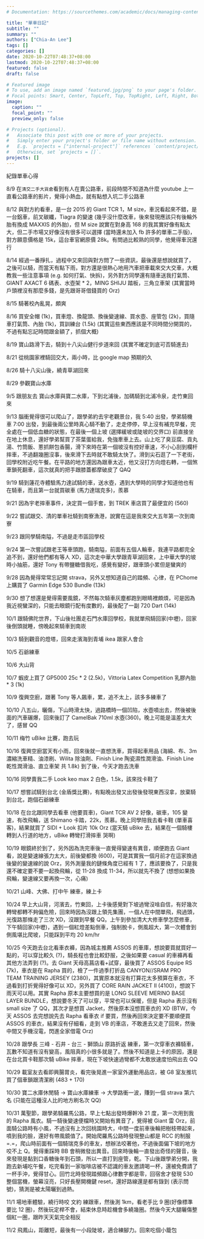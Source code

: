 ```yaml
---
# Documentation: https://sourcethemes.com/academic/docs/managing-content/

title: "單車日記"
subtitle: ""
summary: ""
authors: ["Chia-An Lee"]
tags: []
categories: []
date: 2020-10-22T07:48:37+08:00
lastmod: 2020-10-22T07:48:37+08:00
featured: false
draft: false

# Featured image
# To use, add an image named `featured.jpg/png` to your page's folder.
# Focal points: Smart, Center, TopLeft, Top, TopRight, Left, Right, BottomLeft, Bottom, BottomRight.
image:
  caption: ""
  focal_point: ""
  preview_only: false

# Projects (optional).
#   Associate this post with one or more of your projects.
#   Simply enter your project's folder or file name without extension.
#   E.g. `projects = ["internal-project"]` references `content/project/deep-learning/index.md`.
#   Otherwise, set `projects = []`.
projects: []
---
```


紀錄單車心得

8/9 在`清交二手大貨倉`看到有人在賣公路車，前段時間不知道為什麼 youtube 上一直看公路車的影片，覺得小熱血，就有點想入坑二手公路車

8/12 與對方約看車，是一台 2015 的 Giant TCR 1，M size，車況看起來不錯，是一台鋁車，前叉碳纖，Tiagra 的變速 (幾乎沒什麼改車，後來發現應該只有後輪外胎有換成 MAXXIS 的外胎)，但 M size 說實在對身高 168 的我其實好像有點太大，但二手市場又好像沒有很多可以選擇 (當時還未加入 fb 許多的單車二手版)，對方願意價格是 15k，這台車官網原價 28k。有問過比較熟的同學，他覺得車況還行

8/14 經過一番掙扎，過程中又來回與對方問了一些資訊，最後還是想說就買了，之後可以騎，而當天有點下雨，對方還是很熱心地用汽車把車載來交大交車，大概教我一些注意事項 (e.g. 如何打氣、快拆)，另外對方同學還有隨車送我打氣筒、GIANT AXACT 6 碼表、水壺架 * 2，MING SHIJU 踏板，三角立車架 (其實當時戶頭裡沒有那麼多錢，是先跟哥哥借錢買的 Orz)

8/15 騎著校內亂晃，頗爽

8/16 買安全帽 (1k)，買車燈、換龍頭、換後變速線、買水壺、座管包 (2k)，買隨車打氣筒、內胎 (1k)，買訓練台 (1.5k) (其實這些東西應該是不同時間分開買的，不過有點忘記時間跟金額了，抓個大概)

8/19 寶山路滑下去，騎到十八尖山健行步道來回 (其實不確定到底可否騎進去)

8/21 從桃園家裡騎回交大，兩小時，比 google map 預期的久

8/26 騎十八尖山後，繞青草湖回來

8/29 參觀寶山水庫

9/5 跟朋友去 寶山水庫與寶二水庫，下到北浦後，加碼騎到北浦冷泉，走竹東回來

9/13 腦衝覺得很可以爬山了，跟學弟約去宇老觀景台，我 5:40 出發，學弟騎機車 7:00 出發，到最後兩公里時真心騎不動了，走走停停，早上沒有補充早餐，完全處在一個低血糖的狀態，在最後一個上坡 (選擇緩坡或陡坡的交界口) 前直接坐在地上休息，還好學弟幫買了茶葉蛋給我，免強牽車上去。山上吃了臭豆腐、貢丸湯、竹筒飯、蔥抓餅包香腸，滑下來時在第一個坡沒有控好車速，不小心刮到欄杆摔車，不過翻幾圈沒事，後來滑下去時就不敢騎太快了。滑到尖石逛了一下老街，回學校附近吃午餐。在平路的地方還因為跟車太近，他又沒打方向燈右轉，一個煞車鎖死翻車，這次就真的把手跟膝蓋都摩破皮了 QAQ

9/19 騎到蓮花寺體驗馬力達試騎的車，送水壺，遇到大學時的同學才知道他也有在騎車，而且第一台就買碳車 (馬力達瑞克多)，羨慕

9/21 因為宇老摔車事件，決定買一個手套，到 TREK 車店買了最便宜的 (560)

9/22 嘗試跟交、清的單車社騎到南寮漁港，說實在這是我來交大五年第一次到南寮

9/23 跟同學騎南隘，不過是走市區回學校

9/24 第一次嘗試跟老王等車頭跑，騎南隘，前面有五個人輪車，我連平路都完全追不到，還好他們都有等人 XD，這次走中華大學跟青草湖回來，上中華大學的坡時小抽筋，還好 Tony 有帶鹽糖借我吃，感覺有變好，跟車頭小累但是蠻爽的

9/28 因為覺得常常忘記開 strava，另外又想知道自己的踏頻、心律，在 PChome 上購買了 Garmin Edge 530 Bundle (13k)

9/30 想了想還是覺得需要風鏡，不然每次騎車灰塵都跑到眼睛裡頗煩，可是因為我近視蠻深的，只能去眼鏡行配有度數的，最後配了一副 720 Dart (14k)

10/1 跟騎佛陀世界，下山後社團走石門水庫回學校，我就單飛騎回家(中壢)，回家後倒頭就睡，傍晚起來騎車到南崁

10/3 騎到觀音的燈塔，回來走濱海到青埔 ikea 跟家人會合

10/5 石爺練車

10/6 大山背

10/7 蝦皮上買了 GP5000 25c * 2 (2.5k)，Vittoria Latex Competition 乳膠內胎 * 3 (1k)

10/9 復興空廚，跟著 Tony 等人飆車，累，追不太上，該多多練車了

10/10 八五山，曬傷，下山時滑太快，過路橋時一個凹陷，水壺噴出去，然後被後面的汽車碾爆，回來後訂了 CamelBak 710ml 水壺(360)。晚上可能是溫差太大了，感冒 QQ

10/11 梅竹 uBike 比賽，跑去玩

10/16 復興空廚當天有小雨，回來後就一直想洗車，買得起車用品 (海綿、布、3m 濃縮洗車精、油漆刷、Wilita 除油劑、Finish Line 陶瓷濕性潤滑油、Finish Line 乾性潤滑油、直立車架 共 1.8k) 到了後，今天才跑去洗車

10/16 同學賣我二手 Look keo max 2 白色，1.5k，該來找卡鞋了

10/17 想嘗試騎到台北 (金盾獎比賽)，有點晚出發又出發後發現東西沒拿，放棄騎到台北，跑個石爺練車

10/18 在台北跟同學去看車 (他要買車)，Giant TCR AV 2 好像，碳車，105 變速，有改飛輪，送 Shimano 卡踏，22k，羨慕。晚上同學陪我去看卡鞋 (單車喜客)，結果就買了 SIDI + Look 扣片 10k Orz (當天騎 uBike 去，結果在一個騎樓轉到人行道的地方，uBike 轉彎打滑摔車 哭啊)

10/19 眼鏡終於到了，另外因為洗完車後一直覺得變速有異音，順便跑去 Giant 看，說是變速線張力太大，前後變都換 (600)，可是其實我一個月前才在這家換過後變的變速線的說 Orz，另外測量我的鏈條角度已經有 1 了，應該要換了，只是我還不確定要不要一起換飛輪，從 11-28 換成 11-34，所以就先不換了 (想想如果換飛輪，變速線又要再換一次，心痛)

10/21 山峰、大佛、打中午 練車，練上卡

10/24 早上大山背，河濱去，竹東回，上卡後感覺對下坡過彎沒啥自信，有好幾次轉彎都轉不夠偏危險，回來時因為沒跟上領先集團，一個人在中間單飛，飛過頭，光復路那條走了三次 XD，沒跟到早餐 QQ。上午到參加清大大修車學怎麼修車，下午騎回家(中壢)，遇到一個紅燈差點倒車，強制脫卡，側風超大，第一次體會到側風堪比爬坡，只能踩到平均 20 km/hr

10/25 今天跑去台北看車衣褲，因為城主推薦 ASSOS 的車庫，想說要買就買好一點的，可以穿比較久 (?)，騎長程也會比較舒服，之後如果要 casual 的車褲再看其他方法弄到 (?)。去 Giant 天母高菖店看+試穿，最後買了 ASSOS Equipe RS (7k)，車衣是在 Rapha 買的，檢了一件過季打折品 CANYON//SRAM PRO TEAM TRAINING JERSEY (2380)，其實原本就沒有打算花太多預算在車衣，不過看到打折覺得好像可以 XD，另外買了 CORE RAIN JACKET II (4100)，想說下雨天可以用。其實 Rapha 原本主要想買的是 LONG SLEEVE MERINO BASE LAYER BUNDLE，想說要冬天了可以穿，平常也可以保暖，但是 Rapha 表示沒有 small size 了 QQ，其次才是想買 Jacket，然後原本沒想買車衣的 XD (BTW，今天 ASSOS 去完想說先去 Rapha 看車衣 if 要買，然後再回來決定要不要順便買 ASSOS 的車衣，結果沒有仔細看，走到 VB 的車店，不敢進去又走了回來，然後中間又手機沒電，閃進全家借電 Orz)

10/28 跟學長 三峰 - 石井 - 台三 - 獅頭山 原路折返 練車，第一次穿車衣褲騎車，瓦數不知道有沒有變高，風阻真的小很多就是了。然後不知道是上卡的原因，還是在台北買卡鞋那次騎 uBike 摔車，現在下坡快速過彎都不太敢放速度怕飛出去 QQ

10/29 載室友去看即興腸胃炎，看完後晃進一家室外運動用品店，被 G8 室友推坑買了個車鎖跟清潔刷 (483 + 170)

10/30 寶二水庫休閒騎 -> 寶山水庫練車 -> 大學路衝一波，賺到一個 strava 第六名 (只能在這種沒人比的地方刷名次 QQ)

10/31 萬聖節，跟學弟騎羅馬公路，早上七點出發時爆幹冷 21 度，第一次用到我的 Rapha 風衣。騎一騎後變速便檔時又開始有異音了，覺得被 Giant 雷 Orz，前面騎公路時有小風，不過沒有上次回桃園時大，中間一度前車後輪把樹枝帶起來，噴到我的臉，還好有帶風鏡值了。開始爬羅馬公路時發現整山都是 RCC 的制服 =.=，爬山時前面有一個騎瑞克多的車友，想辦法咬著他，不過後面偏下坡的地方咬不上 Q。覺得重踩時 BB 會稍微發出異音。回來時後輪一直發出奇怪的聲音，後來發現是黏到口香糖後年到石頭，所以一直打到座管，乾。下山後跟學弟分開，我跑去新埔吃午餐，吃完看到一家咖啡店被不認識的車友邀請喝一杯，還被免費請了一杯手沖，覺得甘心。回竹北時發現踏頻跟心律數字都是零，回宿舍才發現 530 整個當機，螢幕沒亮，只好長壓開機鍵 reset，還好路線還是都有錄到 (表示問號)，猜測是被太陽曬到過熱。

11/1 場地車體驗，繞行時咬 文約 練跟車，然後測 1km，看老手比 9 圈(好像標準要比 12 圈)，然後玩定桿不會，結束休息時趁機會多繞幾圈。然後今天大腿曬傷整個紅一圈，跟昨天天氣完全相反

11/2 飛鳳山，距離短，最後有一小段陡坡，適合練腳力。回來吃個小籠包
